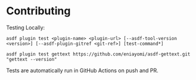 # Contributing

Testing Locally:

```shell
asdf plugin test <plugin-name> <plugin-url> [--asdf-tool-version <version>] [--asdf-plugin-gitref <git-ref>] [test-command*]

asdf plugin test gettext https://github.com/eniayomi/asdf-gettext.git "gettext --version"
```

Tests are automatically run in GitHub Actions on push and PR.
